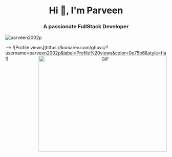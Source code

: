 <h1 align="center">Hi 👋, I'm Parveen</h1>
<h3 align="center">A passionate FullStack Developer </h3>

<p align="left"> <img src="https://komarev.com/ghpvc/?username=parveen2002p&label=Profile%20views&color=0e75b6&style=flat" alt="parveen2002p" /> </p> -->
![Profile views](https://komarev.com/ghpvc/?username=parveen2002p&label=Profile%20views&color=0e75b6&style=flat)



<a target="_blank" align="center">
  <img align="right" top="500" height="300" width="400" alt="GIF" src="https://media.giphy.com/media/v1.Y2lkPTc5MGI3NjExeDBqYzZjajh2cmI2ZGpybTZkY2JwOXBuNTRlOW9sY2tycHhweDYycSZlcD12MV9pbnRlcm5hbF9naWZfYnlfaWQmY3Q9Zw/qgQUggAC3Pfv687qPC/giphy.gif">
</a>


<!---
parveen2002p/parveen2002p is a ✨ special ✨ repository because its `README.md` (this file) appears on your GitHub profile.
You can click the Preview link to take a look at your changes.
--->

